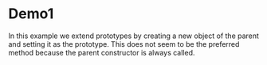 # Demo1
In this example we extend prototypes by creating a new object of the parent and setting it as the prototype.
This does not seem to be the preferred method because the parent constructor is always called.